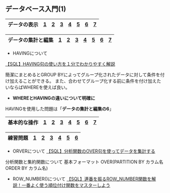 ## データベース入門(1)
|データの表示|[1](https://github.com/kaneda05/algo/blob/main/2/database1/1/1.sql)|[2](https://github.com/kaneda05/algo/blob/main/2/database1/1/12.sql)|[3](https://github.com/kaneda05/algo/blob/main/2/database1/1/3.sql)|[4](https://github.com/kaneda05/algo/blob/main/2/database1/1/4.sql)|[5](https://github.com/kaneda05/algo/blob/main/2/database1/1/5.sql)|[6](https://github.com/kaneda05/algo/blob/main/2/database1/1/6.sql)|[7](https://github.com/kaneda05/algo/blob/main/2/database1/1/7.sql)|
|:--:|:--:|:--:|:--:|:--:|:--:|:--:|:--:|

|データの集計と編集|[1](https://github.com/kaneda05/algo/blob/main/2/database1/2/1.sql)|[2](https://github.com/kaneda05/algo/blob/main/2/database1/2/2.sql)|[3](https://github.com/kaneda05/algo/blob/main/2/database1/2/3.sql)|[4](https://github.com/kaneda05/algo/blob/main/2/database1/2/4.sql)|[5](https://github.com/kaneda05/algo/blob/main/2/database1/2/5.sql)|[6](https://github.com/kaneda05/algo/blob/main/2/database1/2/6.sql)|[7](https://github.com/kaneda05/algo/blob/main/2/database1/2/7.sql)|
|:--:|:--:|:--:|:--:|:--:|:--:|:--:|:--:|

- HAVINGについて


[【SQL】HAVING句の使い方を１分でわかりやすく解説](https://it-biz.online/it-skills/having/#toc1)


簡潔にまとめるとGROUP BYによってグループ化されたデータに対して条件を付け加えることができる。
また、合わせてグループ化する前に条件を付け加えたいならばWHEREを使えば良い。
- <strong>WHEREとHAVINGの違いについて明確に</strong>

HAVINGを使用した問題は「**データの集計と編集の6**」

|基本的な操作|[1](https://github.com/kaneda05/algo/blob/main/2/database1/3/1.sql)|[2](https://github.com/kaneda05/algo/blob/main/2/database1/3/2.sql)|[3](https://github.com/kaneda05/algo/blob/main/2/database1/3/3.sql)|[4](https://github.com/kaneda05/algo/blob/main/2/database1/3/4.sql)|[5](https://github.com/kaneda05/algo/blob/main/2/database1/3/5.sql)|[6](https://github.com/kaneda05/algo/blob/main/2/database1/3/6.sql)|[7](https://github.com/kaneda05/algo/blob/main/2/database1/3/7.sql)|
|:--:|:--:|:--:|:--:|:--:|:--:|:--:|:--:|

|練習問題|[1](https://github.com/kaneda05/algo/blob/main/2/database1/4/1.sql)|[2](https://github.com/kaneda05/algo/blob/main/2/database1/4/2.sql)|[3](https://github.com/kaneda05/algo/blob/main/2/database1/4/3.sql)|[4](https://github.com/kaneda05/algo/blob/main/2/database1/4/4.sql)|[5](https://github.com/kaneda05/algo/blob/main/2/database1/4/5.sql)|[6](https://github.com/kaneda05/algo/blob/main/2/database1/4/6.sql)|
|:--:|:--:|:--:|:--:|:--:|:--:|:--:|

- ORVERについて
[【SQL】分析関数のOVER句を使ってデータを集計する](https://z-marketing.net/sql-over/)

分析関数と集約関数について
基本フォーマット OVER(PARTITION BY カラム名 ORDER BY カラム名)



- ROW_NUMBER()について
[【SQL】連番を振るROW_NUMBER関数を解説！一番よく使う順位付け関数をマスターしよう](https://style.potepan.com/articles/23566.html)